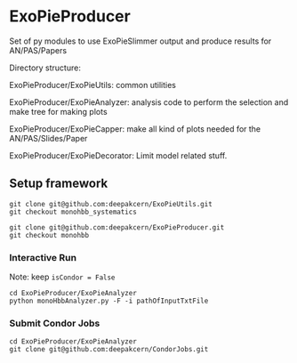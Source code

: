 # ExoPieProducer
Set of py modules to use ExoPieSlimmer output and produce results for AN/PAS/Papers

Directory structure: 

ExoPieProducer/ExoPieUtils: common utilities 

ExoPieProducer/ExoPieAnalyzer: analysis code to perform the selection and make tree for making plots

ExoPieProducer/ExoPieCapper: make all kind of plots needed for the AN/PAS/Slides/Paper 

ExoPieProducer/ExoPieDecorator: Limit model related stuff. 

## Setup framework 

```
git clone git@github.com:deepakcern/ExoPieUtils.git
git checkout monohbb_systematics

git clone git@github.com:deepakcern/ExoPieProducer.git
git checkout monohbb
```

### Interactive Run
Note: keep ```isCondor = False``` 
```
cd ExoPieProducer/ExoPieAnalyzer
python monoHbbAnalyzer.py -F -i pathOfInputTxtFile
```

### Submit Condor Jobs
```
cd ExoPieProducer/ExoPieAnalyzer
git clone git@github.com:deepakcern/CondorJobs.git
```

